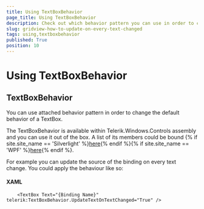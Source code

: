 ```yaml
---
title: Using TextBoxBehavior
page_title: Using TextBoxBehavior
description: Check out which behavior pattern you can use in order to change the default behavior of a TextBox within RadGridView - Telerik's {{ site.framework_name }} DataGrid.
slug: gridview-how-to-update-on-every-text-changed
tags: using,textboxbehavior
published: True
position: 10
---
```


# Using TextBoxBehavior

## TextBoxBehavior

You can use attached behavior pattern in order to change the default behavior of a TextBox.

The TextBoxBehavior is available within Telerik.Windows.Controls assembly and you can use it out of the box. A list of its members could be bound {% if site.site_name == 'Silverlight' %}[here](http://www.telerik.com/help/silverlight/methods_t_telerik_windows_controls_textboxbehavior.html){% endif %}{% if site.site_name == 'WPF' %}[here](http://www.telerik.com/help/wpf/methods_t_telerik_windows_controls_textboxbehavior.html){% endif %}.

For example you can update the source of the binding on every text change. You could apply the behaviour like so:
        
#### __XAML__

```XAML
	<TextBox Text="{Binding Name}" telerik:TextBoxBehavior.UpdateTextOnTextChanged="True" />
```


